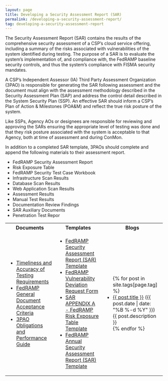 ```yaml
---
layout: page
title: Developing a Security Assessment Report (SAR)
permalink: /developing-a-security-assessment-report/
tag: developing-a-security-assessment-report
---
```

<p>The Security Assessment Report (SAR) contains the results of the comprehensive security assessment of a CSP’s cloud service offering, including a summary of the risks associated with vulnerabilities of the system identified during testing. The purpose of a SAR is to evaluate the system’s implementation of, and compliance with, the FedRAMP baseline security controls, and thus the system’s compliance with FISMA security mandates.</p>
<p>A CSP’s Independent Assessor (IA) Third Party Assessment Organization (3PAO) is responsible for generating the SAR following assessment and the document must align with the assessment methodology described in the Security Assessment Plan (SAP) and address the control detail described in the System Security Plan (SSP). An effective SAR should inform a CSP’s Plan of Action & Milestones (POA&M) and reflect the true risk posture of the system.
</p>
<p>Like SSPs, Agency AOs or designees are responsible for reviewing and approving the SARs ensuring the appropriate level of testing was done and that they risk posture associated with the system is acceptable to that Agency, both at time of assessment and during ConMon.</p>
<p>In addition to a completed SAR template, 3PAOs should complete and append the following materials to their assessment report.
</p> 
<ul>
<li>FedRAMP Security Assessment Report</li>
<li>Risk Exposure Table</li>
<li>FedRAMP Security Test Case Workbook</li>
<li>Infrastructure Scan Results</li>
<li>Database Scan Results</li>
<li>Web Application Scan Results</li>
<li>Assessment Results</li>
<li>Manual Test Results</li>
<li>Documentation Review Findings</li>
<li>SAR Auxiliary Documents</li>
<li>Penetration Test Repor</li>
</ul>

<table>
<tr>
<th>Documents</th>
<th>Templates</th>
<th>Blogs</th>
</tr>
<td>
<ul>
<li><a href="{{site.baseurl}}/assets/resources/documents/CSP_Timeliness_and_Accuracy_of_Testing_Requirements.pdf">Timeliness and Accuracy of Testing Requirements</a></li>
<li><a href="{{site.baseurl}}/assets/resources/documents/FedRAMP_General_Document_Acceptance_Criteria.pdf">FedRAMP General Document Acceptance Criteria</a></li>
<li><a href="{{site.baseurl}}/assets/resources/documents/3PAO_Obligations_and_Performance_Guide.pdf">3PAO Obligations and Performance Guide</a></li>
</ul>
</td>
<td>
<ul>
<li><a href="{{site.baseurl}}/assets/resources/templates/FedRAMP-SAR-Template.docx">FedRAMP Security Assessment Report (SAR) Template</a></li>
<li><a href="{{site.baseurl}}/assets/resources/templates/FedRAMP-Vulnerability-Deviation-Request-Form.pdf">FedRAMP Vulnerability Deviation Request Form</a></li>
<li><a href="{{site.baseurl}}/assets/resources/templates/SAR-AA-FedRAMP-Risk-Exposure-Table-Template.xlsx">SAR APPENDIX A - FedRAMP Risk Exposure Table Template</a></li>
<li><a href="{{site.baseurl}}/assets/resources/templates/FedRAMP-Annual-SAR-Template.docx">FedRAMP Annual Security Assessment Report (SAR) Template</a></li>
</ul>
</td>
<td>
<ul>
{% for post in site.tags[page.tag] %}
  <li><a href="{{ post.url }}">{{ post.title }}</a> ({{ post.date | date: "%B %-d %Y" }})<br>
    {{ post.description }}
  </li>
{% endfor %}
</ul>
</td>
